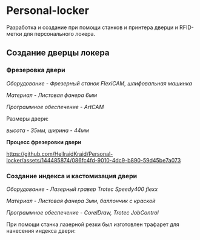 # Personal-locker

Разработка и создание при помощи станков и принтера дверци и RFID-метки для персонального локера.

## Создание дверцы локера

### Фрезеровка двери

*Оборудование - Фрезерный станок FlexiCAM, шлифовальная машинка*

*Материал - Листовая фанера 6мм*

*Программное обеспечение -  ArtCAM*

Размеры двери:

*высота - 35мм, ширина - 44мм*

**Процесс фрезеровки двери**

https://github.com/HellraidKraid/Personal-locker/assets/144485874/086fc4fd-9010-4dc9-b890-59d45be7a073

### Создание индекса и кастомизация двери

*Оборудование - Лазерный гравер Trotec Speedy400 flexx*

*Материал - Листовая фанера 3мм, баллончик с краской*

*Программное обеспечение -  CorelDraw, Trotec JobControl*

При помощи станка лазерной резки был изготовлен трафарет для нанесения индекса двери:
